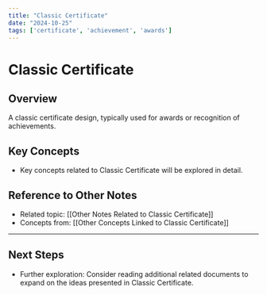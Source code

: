 ```yaml
---
title: "Classic Certificate"
date: "2024-10-25"
tags: ['certificate', 'achievement', 'awards']
---
```


# Classic Certificate

## Overview

A classic certificate design, typically used for awards or recognition of achievements.

## Key Concepts

- Key concepts related to Classic Certificate will be explored in detail.
  
## Reference to Other Notes

- Related topic: [[Other Notes Related to Classic Certificate]]
- Concepts from: [[Other Concepts Linked to Classic Certificate]]
---

## Next Steps

- Further exploration: Consider reading additional related documents to expand on the ideas presented in Classic Certificate.

